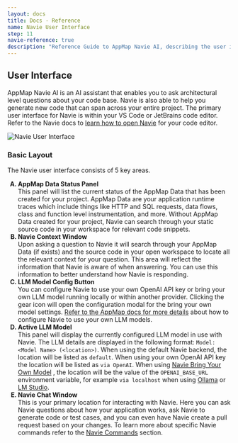 ```yaml
---
layout: docs
title: Docs - Reference
name: Navie User Interface
step: 11
navie-reference: true
description: "Reference Guide to AppMap Navie AI, describing the user interface."
---
```


## User Interface
AppMap Navie AI is an AI assistant that enables you to ask architectural level questions about your code base. Navie is also able to help you generate new code that can span across your entire project. The primary user interface for Navie is within your VS Code or JetBrains code editor.  Refer to the Navie docs to [learn how to open Navie](/docs/using-navie-ai/how-to-open-navie) for your code editor. 

![Navie User Interface](/assets/img/docs/appmap-navie-user-interface.webp)

### Basic Layout

The Navie user interface consists of 5 key areas. 

<ol type="A">
  <b><li>AppMap Data Status Panel</li></b>
  This panel will list the current status of the AppMap Data that has been created for your project.  AppMap Data are your application runtime traces which include things like HTTP and SQL requests, data flows, class and function level instrumentation, and more. Without AppMap Data created for your project, Navie can search through your static source code in your workspace for relevant code snippets. 
  <b><li>Navie Context Window</li></b>
  Upon asking a question to Navie it will search through your AppMap Data (if exists) and the source code in your open workspace to locate all the relevant context for your question. This area will reflect the information that Navie is aware of when answering. You can use this information to better understand how Navie is responding.
  <b><li>LLM Model Config Button</li></b>
  You can configure Navie to use your own OpenAI API key or bring your own LLM model running locally or within another provider. Clicking the gear icon will open the configuration modal for the bring your own model settings.  <a href="/docs/using-navie-ai/bring-your-own-model">Refer to the AppMap docs for more details</a>
 about how to configure Navie to use your own LLM models. 
  <b><li>Active LLM Model</li></b>
  This panel will display the currently configured LLM model in use with Navie.  The LLM details are displayed in the following format: <code>Model: &lt;Model Name&gt; (&lt;location&gt;)</code>.  When using the default Navie backend, the location will be listed as <code>default</code>. When using your own OpenAI API key the location will be listed as <code>via OpenAI</code>.  When using <a href="/docs/using-navie-ai/bring-your-own-model.html#configuration">Navie Bring Your Own Model</a>
, the location will be the value of the <code>OPENAI_BASE_URL</code> environment variable, for example <code>via localhost</code> when using <a href="/docs/using-navie-ai/bring-your-own-model.html#ollama">Ollama</a> or <a href="/docs/using-navie-ai/bring-your-own-model.html#lm-studio">LM Studio</a>. 
  <b><li>Navie Chat Window</li></b>
  This is your primary location for interacting with Navie.  Here you can ask Navie questions about how your application works, ask Navie to generate code or test cases, and you can even have Navie create a pull request based on your changes. To learn more about specific Navie commands refer to the <a href="#navie-commands">Navie Commands</a>  section.  
</ol>